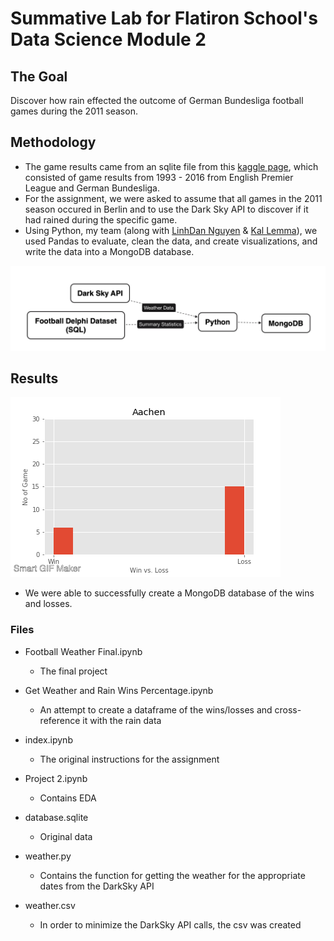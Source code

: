 
# Summative Lab for Flatiron School's Data Science Module 2 

## The Goal

Discover how rain effected the outcome of German Bundesliga football games during the 2011 season.

## Methodology

- The game results came from an sqlite file from this [kaggle page](https://www.kaggle.com/laudanum/footballdelphi), which consisted of game results from 1993 - 2016 from English Premier League and German Bundesliga.
- For the assignment, we were asked to assume that all games in the 2011 season occured in Berlin and to use the Dark Sky API to discover if it had rained during the specific game.
- Using Python, my team (along with [LinhDan Nguyen](https://github.com/lnhdn) & [Kal Lemma](https://github.com/klemma14)), we used Pandas to evaluate, clean the data, and create visualizations, and write the data into a MongoDB database.

![The process](https://raw.githubusercontent.com/robblatt/OOP-ETL-Project/master/Screen%20Shot%202019-08-06%20at%2010.18.39%20AM.png)

## Results

![animated gif of results](https://raw.githubusercontent.com/robblatt/OOP-ETL-Project/master/game%20results.gif)

- We were able to successfully create a MongoDB database of the wins and losses.

### Files
- Football Weather Final.ipynb
  * The final project
  
- Get Weather and Rain Wins Percentage.ipynb
  * An attempt to create a dataframe of the wins/losses and cross-reference it with the rain data

- index.ipynb
  * The original instructions for the assignment

- Project 2.ipynb
  * Contains EDA
  
- database.sqlite
  * Original data

- weather.py
  * Contains the function for getting the weather for the appropriate dates from the DarkSky API

- weather.csv
  * In order to minimize the DarkSky API calls, the csv was created
